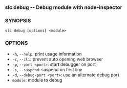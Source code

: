 ### slc debug -- Debug module with node-inspector

### SYNOPSIS

    slc debug [options] <module>

### OPTIONS

* `-h`, `--help`:
  print usage information
* `-c`, `--cli`:
  prevent auto opening web browser
* `-p`, `--port <port>`:
  start debugger on port
* `-s`, `--suspend`:
  suspend on first line
* `-d`, `--debug-port <port>`:
  use an alternate debug port
* `module`:
  module to debug
